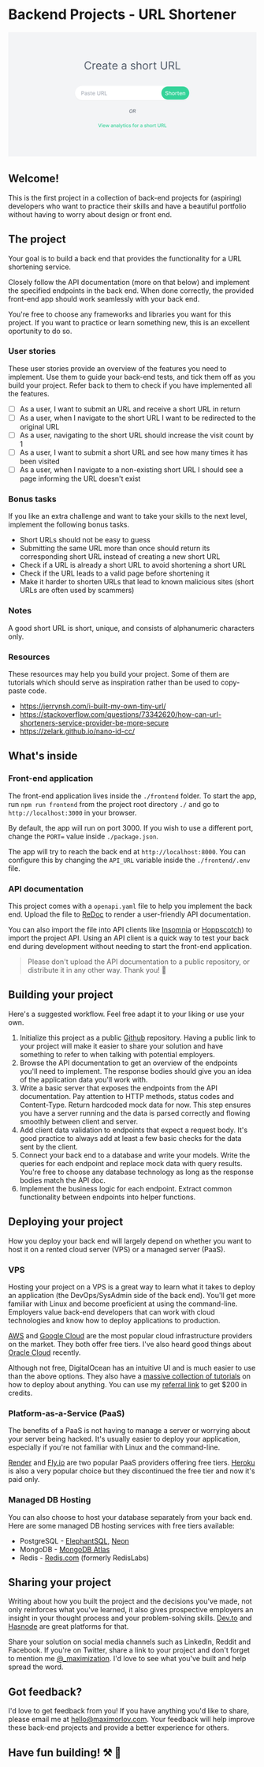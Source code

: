 # Backend Projects - URL Shortener

![Preview screenshot of the URL Shortener project](./preview.png)

## Welcome!

This is the first project in a collection of back-end projects for (aspiring) developers who want to practice their skills and have a beautiful portfolio without having to worry about design or front end.

## The project

Your goal is to build a back end that provides the functionality for a URL shortening service.

Closely follow the API documentation (more on that below) and implement the specified endpoints in the back end. When done correctly, the provided front-end app should work seamlessly with your back end.

You're free to choose any frameworks and libraries you want for this project. If you want to practice or learn something new, this is an excellent oportunity to do so.

### User stories

These user stories provide an overview of the features you need to implement. Use them to guide your back-end tests, and tick them off as you build your project. Refer back to them to check if you have implemented all the features.

- [ ] As a user, I want to submit an URL and receive a short URL in return
- [ ] As a user, when I navigate to the short URL I want to be redirected to the original URL
- [ ] As a user, navigating to the short URL should increase the visit count by 1
- [ ] As a user, I want to submit a short URL and see how many times it has been visited
- [ ] As a user, when I navigate to a non-existing short URL I should see a page informing the URL doesn't exist

### Bonus tasks

If you like an extra challenge and want to take your skills to the next level, implement the following bonus tasks.

- Short URLs should not be easy to guess
- Submitting the same URL more than once should return its corresponding short URL instead of creating a new short URL
- Check if a URL is already a short URL to avoid shortening a short URL
- Check if the URL leads to a valid page before shortening it
- Make it harder to shorten URLs that lead to known malicious sites (short URLs are often used by scammers)

### Notes

A good short URL is short, unique, and consists of alphanumeric characters only.

### Resources

These resources may help you build your project. Some of them are tutorials which should serve as inspiration rather than be used to copy-paste code.

- https://jerrynsh.com/i-built-my-own-tiny-url/
- https://stackoverflow.com/questions/73342620/how-can-url-shorteners-service-provider-be-more-secure
- https://zelark.github.io/nano-id-cc/

## What's inside

### Front-end application

The front-end application lives inside the `./frontend` folder. To start the app, run `npm run frontend` from the project root directory `./` and go to `http://localhost:3000` in your browser.

By default, the app will run on port 3000. If you wish to use a different port, change the `PORT=` value inside `./package.json`.

The app will try to reach the back end at `http://localhost:8000`. You can configure this by changing the `API_URL` variable inside the `./frontend/.env` file.

### API documentation

This project comes with a `openapi.yaml` file to help you implement the back end. Upload the file to [ReDoc](https://redocly.github.io/redoc/) to render a user-friendly API documentation.

You can also import the file into API clients like [Insomnia](https://insomnia.rest/) or [Hoppscotch](https://hoppscotch.io/)) to import the project API. Using an API client is a quick way to test your back end during development without needing to start the front-end application.

> Please don't upload the API documentation to a public repository, or distribute it in any other way. Thank you! 🙂

## Building your project

Here's a suggested workflow. Feel free adapt it to your liking or use your own.

1. Initialize this project as a public [Github](https://github.com/) repository. Having a public link to your project will make it easier to share your solution and have something to refer to when talking with potential employers.
2. Browse the API documentation to get an overview of the endpoints you'll need to implement. The response bodies should give you an idea of the application data you'll work with.
3. Write a basic server that exposes the endpoints from the API documentation. Pay attention to HTTP methods, status codes and Content-Type. Return hardcoded mock data for now. This step ensures you have a server running and the data is parsed correctly and flowing smoothly between client and server.
4. Add client data validation to endpoints that expect a request body. It's good practice to always add at least a few basic checks for the data sent by the client.
5. Connect your back end to a database and write your models. Write the queries for each endpoint and replace mock data with query results. You're free to choose any database technology as long as the response bodies match the API doc.
6. Implement the business logic for each endpoint. Extract common functionality between endpoints into helper functions.


## Deploying your project

How you deploy your back end will largely depend on whether you want to host it on a rented cloud server (VPS) or a managed server (PaaS).

### VPS

Hosting your project on a VPS is a great way to learn what it takes to deploy an application (the DevOps/SysAdmin side of the back end). You'll get more familiar with Linux and become proeficient at using the command-line. Employers value back-end developers that can work with cloud technologies and know how to deploy applications to production.

[AWS](https://aws.amazon.com/free/) and [Google Cloud](https://cloud.google.com/free) are the most popular cloud infrastructure providers on the market. They both offer free tiers. I've also heard good things about [Oracle Cloud](https://www.oracle.com/cloud/free/) recently.

Although not free, DigitalOcean has an intuitive UI and is much easier to use than the above options. They also have a [massive collection of tutorials](https://www.digitalocean.com/community/tutorials) on how to deploy about anything. You can use my [referral link](https://m.do.co/c/769e34824ce5) to get $200 in credits.

### Platform-as-a-Service (PaaS)

The benefits of a PaaS is not having to manage a server or worrying about your server being hacked. It's usually easier to deploy your application, especially if you're not familiar with Linux and the command-line.

[Render](https://render.com/) and [Fly.io](https://fly.io/) are two popular PaaS providers offering free tiers. [Heroku](https://www.heroku.com/) is also a very popular choice but they discontinued the free tier and now it's paid only.

### Managed DB Hosting

You can also choose to host your database separately from your back end. Here are some managed DB hosting services with free tiers available:

- PostgreSQL - [ElephantSQL](https://www.elephantsql.com/), [Neon](https://neon.tech/)
- MongoDB - [MongoDB Atlas](https://www.mongodb.com/atlas/database)
- Redis - [Redis.com](https://redis.com/redis-enterprise-cloud/overview/) (formerly RedisLabs)

## Sharing your project

Writing about how you built the project and the decisions you've made, not only reinforces what you've learned, it also gives prospective employers an insight in your thought process and your problem-solving skills. [Dev.to](https://dev.to/) and [Hasnode](https://hashnode.com/) are great platforms for that.

Share your solution on social media channels such as LinkedIn, Reddit and Facebook. If you're on Twitter, share a link to your project and don't forget to mention me [@_maximization](https://twitter.com/_maximization). I'd love to see what you've built and help spread the word.

## Got feedback?

I'd love to get feedback from you! If you have anything you'd like to share, please email me at [hello@maximorlov.com](mailto:hello@maximorlov.com?subject=Feedback%20for%20Backend%20Projects%20-%20URL%20Shortener). Your feedback will help improve these back-end projects and provide a better experience for others.

## Have fun building! ⚒️ 🚀